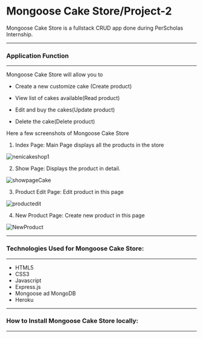 
# Mongoose Cake Store/Project-2

Mongoose Cake Store is a fullstack CRUD app done during PerScholas Internship.

--------------------------------------------------------------------------------------------
### Application Function
-----------------------------------------------------------------------------------------------
Mongoose Cake Store will allow you to 

- Create a new customize cake (Create product)

- View list of cakes available(Read product)

- Edit  and buy the cakes(Update product)

- Delete the cake(Delete product) 


Here a few screenshots of Mongoose Cake Store

1. Index Page: Main Page displays all the products in the store

![nenicakeshop1](https://user-images.githubusercontent.com/98413761/158913519-8e0b84c9-c311-47b1-9d4e-4b847cef650f.png)

2. Show Page: Displays the product in detail.

![showpageCake](https://user-images.githubusercontent.com/98413761/158918329-7535c109-f6f0-4b7c-bcc1-ec81eee8ff1d.png)

3. Product Edit Page: Edit product in this page

![productedit](https://user-images.githubusercontent.com/98413761/158919302-f40ae068-b7a1-47f2-ba80-8ec82a8dafe9.png)

4. New Product Page: Create new product in this page

![NewProduct](https://user-images.githubusercontent.com/98413761/158919130-01716a8b-7102-4e7e-9ca4-d677087fe967.png)


--------------------------------------------------------------------------------------------------------
### Technologies Used for Mongoose Cake Store:
-------------------------------------------------------------------------------------------------------
- HTML5
- CSS3
- Javascript
- Express.js
- Mongoose ad MongoDB
- Heroku
---------------------------------------------------------------------------------------------------------
### How to Install Mongoose Cake Store locally:
------------------------------------------------------------------------------------------------------------

